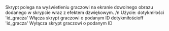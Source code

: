 Skrypt polega na wyświetleniu graczowi na ekranie dowolnego obrazu dodanego w skrypcie wraz z efektem dzwiękowym. /n
Użycie: dotykmiłości 'id_gracza'           Włącza skrypt graczowi o podanym ID
        dotykmiłościoff 'id_gracza'        Wyłącza skrypt graczowi o podanym ID
